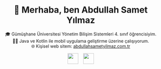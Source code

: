 <h1 align="center">👋 Merhaba, ben Abdullah Samet Yılmaz</h1>

<p align="center">
🎓 Gümüşhane Üniversitesi Yönetim Bilişim Sistemleri 4. sınıf öğrencisiyim. <br>
👨‍💻 Java ve Kotlin ile mobil uygulama geliştirme üzerine çalışıyorum. <br>
🌐 Kişisel web sitem: <a href="https://abdullahsametyilmaz.com.tr" target="_blank">abdullahsametyilmaz.com.tr</a>
</p>

<p align="center">
  <a href="https://www.instagram.com/kendi_instagram_adin" target="_blank" style="text-decoration:none;">
    <img src="https://img.shields.io/badge/Instagram-%23E4405F?style=for-the-badge&logo=instagram&logoColor=white" height="35" />
  </a>
  &nbsp;&nbsp;
  <a href="https://www.linkedin.com/in/abdullah-samet-yılmaz-038798285" target="_blank" style="text-decoration:none;">
    <img src="https://img.shields.io/badge/LinkedIn-%230077B5?style=for-the-badge&logo=linkedin&logoColor=white" height="35" />
  </a>
</p>
